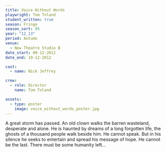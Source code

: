```yaml
---
title: Voice Without Words
playwright: Tom Toland
student_written: true
season: Fringe
season_sort: 85
year: "12_13"
period: Autumn
venue:
  - New Theatre Studio B
date_start: 09-12-2012
date_end: 10-12-2012

cast:
  - name: Nick Jeffrey

crew:
  - role: Director
    name: Tom Toland

assets:
  - type: poster
    image: voice_without_words_poster.jpg
---
```


A great storm has passed. An old clown walks the barren wasteland, desperate and alone. He is haunted by dreams of a long forgotten life, the ghosts of a thousand people walk beside him. He cannot speak. But in his silence he seeks to entertain and spread his message of hope. He cannot be the last. There must be some humanity left…
